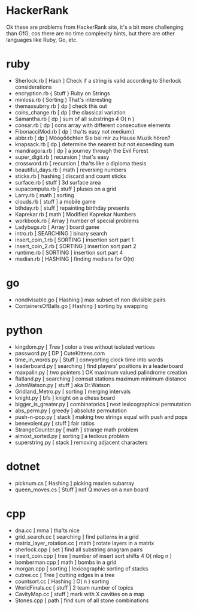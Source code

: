 # HackerRank

Ok these are problems from HackerRank site, it's a bit more 
challenging than GfG, cos there are no time complexity hints,
but there are other languages like Ruby, Go, etc.

# ruby
- Sherlock.rb [ Hash ] Check if a string is valid according to Sherlock considerations
- encryption.rb { Stuff } Ruby on Strings
- minloss.rb ( Sorting ) That's interesting
- themaxsubrry.rb [ dp ] check this out
- coins_change.rb [ dp ] the classical variation
- Samantha.rb [ dp ] sum of all substrings 4 O( n )
- consar.rb [ dp ] cons array with different consecutive elements
- FibonacciMod.rb [ dp ] tha'ts easy not medium:)
- abbr.rb [ dp ] Mòóǫőöchten Sie bei mir zu Hause Muzik hören? 
- knapsack.rb [ dp ] determine the nearest but not exceeding sum 
- mandragora.rb [ dp ] a journey through the Evil Forest
- super_digit.rb [ recursion ] that's easy
- crossword.rb [ recursion ] tha'ts like a diploma thesis 
- beautiful_days.rb [ math ] reversing numbers
- sticks.rb [ hashing ] discard and count sticks
- surface.rb [ stuff ] 3d surface area
- supacomputa.rb [ stuff ] pluses on a grid
- Larry.rb [ math ] sorting
- clouds.rb [ stuff ] a mobile game
- bthday.rb [ stuff ] repainting birthday presents
- Kaprekar.rb [ math ] Modified Kaprekar Numbers
- workbook.rb [ Array ] number of special problems
- Ladybugs.rb [ Array ] board game
- intro.rb [ SEARCHING ] binary search
- insert_coin_1.rb [ SORTING ] insertion sort part 1
- insert_coin_2.rb [ SORTING ] insertion sort part 2
- runtime.rb [ SORTING ] insertion sort part 4
- median.rb [ HASHING ] finding medians for O(n)

# go
- nondivisable.go [ Hashing ] max subset of non divisible pairs
- ContainersOfBalls.go [ Hashing ] sorting by swapping

# python
- kingdom.py [ Tree ] color a tree without isolated vertices 
- password.py [ DP ] CuteKittens.com
- time_in_words.py [ Stuff ] convyorting clock time into words
- leaderboard.py [ searching ] find players' positions in a leaderboard
- maxpalin.py [ two pointers ] OK maximum valued palindrome creation
- flatland.py [ searching ] comsat stations maximum minimum distance
- JohnWatson.py [ stuff ] aka Dr.Watson
- Gridland_Metro.py [ sorting ] merging intervals
- knight.py [ bfs ] knight on a chess board
- bigger_is_greater.py [ combinatorics ] next lexicographical permutation
- abs_perm.py [ greedy ] absolute permutation 
- push-n-pop.py [ stack ] making two strings equal with push and pops 
- benevolent.py [ stuff ] fair ratios
- StrangeCounter.py [ math ] strange math problem
- almost_sorted.py [ sorting ] a tedious problem
- superstring.py [ stack ] removing adjacent characters

# dotnet
- picknum.cs [ Hashing ] picking maxlen subarray
- queen_moves.cs [ Stuff ] nof Q moves on a nxn board

# cpp
- dna.cc [ mma ] tha'ts nice
- grid_search.cc [ searching ] find patterns in a grid
- matrix_layer_rotation.cc [ math ] rotate layers in a matrix
- sherlock.cpp [ set ] find all substring anagram pairs
- insert_coin.cpp [ tree ] number of insert sort shifts 4 O( nlog n )
- bomberman.cpp [ math ] bombs in a grid
- morgan.cpp [ sorting ] lexicographic sorting of stacks
- cutree.cc [ Tree ] cutting edges in a tree
- countsort.cc [ Hashing ] O( n ) sorting
- WorldFinals.cc [ stuff ] 2 team number of topics
- CavityMap.cc [ stuff ] mark with X cavities on a map
- Stones.cpp [ path ] find sum of all stone combinations

